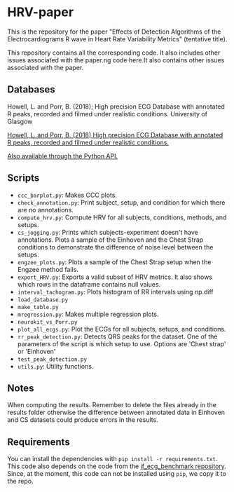 # HRV-paper

This is the repository for the paper "Effects of Detection Algorithms of the Electrocardiograms R wave in Heart Rate Variability Metrics" (tentative title). 

This repository contains all the corresponding code. It also includes other issues associated with the paper.ng code here.It also contains other issues associated with the paper.

## Databases

Howell, L. and Porr, B. (2018); High precision ECG Database with annotated R peaks, recorded and filmed under realistic conditions. University of Glasgow


[Howell, L. and Porr, B. (2018) High precision ECG Database with annotated R peaks, recorded and filmed under realistic conditions.](https://doi.org/DOI:10.5525/gla.researchdata.716)

[Also available through the Python API.](https://github.com/berndporr/ECG-GUDB)

## Scripts

- ```ccc_barplot.py```: Makes CCC plots.
- ```check_annotation.py```: Print subject, setup, and condition for which there are no annotations.
- ```compute_hrv.py```:  Compute HRV for all subjects, conditions, methods, and setups.
- ```cs_jogging.py```: Prints which subjects-experiment doesn't have annotations. Plots a sample of the Einhoven and the Chest Strap conditions to demonstrate the difference of noise level between the setups.
- ```engzee_plots.py```: Plots a sample of the Chest Strap setup when the Engzee method fails.
- ```export_HRV.py```: Exports a valid subset of HRV metrics. It also shows which rows in the dataframe contains null values.
- ```interval_tachogram.py```: Plots histogram of RR intervals using np.diff
- ```load_database.py```
- ```make_table.py```
- ```mregression.py```: Makes multiple regression plots.
- ```neurokit_vs_Porr.py```
- ```plot_all_ecgs.py```: Plot the ECGs for all subjects, setups, and conditions.
- ```rr_peak_detection.py```:  Detects QRS peaks for the dataset. One of the parameters of the script is which setup to use. Options are 'Chest strap' or 'Einhoven'
- ```test_peak_detection.py```
- ```utils.py```: Utility functions.

## Notes

When computing the results. Remember to delete the files already in the results folder otherwise the difference between annotated data in Einhoven and CS datasets could produce errors in the results.

## Requirements

You can install the dependencies with `pip install -r requirements.txt`. This code also depends on the code from the [jf_ecg_benchmark repository](https://github.com/berndporr/JF-ECG-Benchmark). Since, at the moment, this code can not be installed using `pip`, we copy it to the repo.

